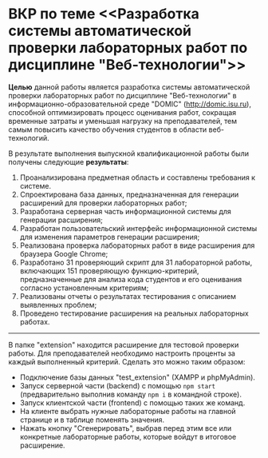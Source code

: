 # ВКР по теме <<Разработка системы автоматической проверки лабораторных работ по дисциплине "Веб-технологии">>

**Целью** данной работы является разработка системы автоматической проверки лабораторных работ по дисциплине "Веб-технологии" в информационно-образовательной среде "DOMIC" (http://domic.isu.ru), способной оптимизировать процесс оценивания работ, сокращая временные затраты и уменьшая нагрузку на преподавателей, тем самым повысить качество обучения студентов в области веб-технологий.

В результате выполнения выпускной квалификационной работы были получены следующие **результаты**:
1. Проанализирована предметная область и составлены требования к системе.
2. Спроектирована база данных, предназначенная для генерации расширений для проверки лабораторных работ;
3. Разработана серверная часть информационной системы для генерации расширения;
4. Разработан пользовательский интерфейс информационной системы для изменения параметров генерации расширения;
5. Реализована проверка лабораторных работ в виде расширения для браузера Google Chrome;
6. Разработано 31 проверяющий скрипт для 31 лабораторной работы, включающих 151 проверяющую функцию-критерий, предназначенные  для анализа кода студентов и его оценивания согласно установленным критериям;
7. Реализованы отчеты о результатах тестирования с описанием выявленных проблем;
8. Проведено тестирование расширения на реальных лабораторных работах.

*********

В папке "extension" находится расширение для тестовой проверки работы.
Для преподавателей необходимо настроить проценты за каждый выполненный критерий. Сделать это можно таким образом:
* Подключение базы данных "test_extension" (XAMPP и phpMyAdmin).
* Запуск серверной части (backend) с помощью `npm start` (предварительно выполнив команду `npm i` в командной строке).
* Запуск клиентской части (frontend) с помощью таких же команд.
* На клиенте выбрать нужные лабораторные работы на главной странице и в таблице поменять значения.
* Нажать кнопку "Сгенерировать", выбрав перед этим все или конкретные лабораторные работы, которые войдут в итоговое расширение.
